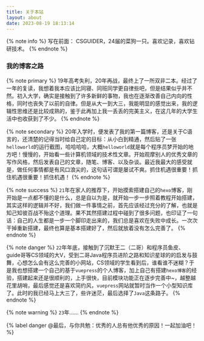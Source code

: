 ```yaml
---
title: 关于本站
layout: about
date: 2023-08-19 18:13:14
---
```


{% note info %}
写在前面：
CSGUIDER，24届的菜狗一只。喜欢记录，喜欢钻研技术。
{% endnote %}

### 我的博客之路

{% note primary %}
19年高考失利，20年再战，最终上了一所双非二本。经过了一年的复读，我想着我本应该比同寝、同班同学更自律些吧，但是结果似乎并不然。初入大学，确实是接触到了许多新鲜的事物，我也在逐渐改善自己内向的性格，同时也丧失了以前的自律。但是从大一到大三，我能明显的感觉出来，我的逻辑性思维还是比较成熟的，鉴于此再加上我一丢丢的完美主义，在这几年的大学生活中也收获到了不少。
{% endnote %}


{% note secondary %}
20年入学时，便发表了我的第一篇博客，还是关于C语言的，还清楚的记得当时给自己定的目标：从小白到精通，然后贴了一张`helloworld`的运行截图，哈哈哈哈，大概`helloworld`就是每个程序员梦开始的地方吧！慢慢的，开始看一些计算机领域的技术性文章。开始观摩别人的优秀文章的写作风格，然后发表自己的文章，随笔、博客、以及杂谈。最近我最大的感受就是，做任何事情都是有风口浪尖的，这句话可谓是屡试不爽。抓住机遇很重要！抓住机遇很重要！抓住机遇！
{% endnote %}

{% note success %}
`21`年在家人的推荐下，开始摸索搭建自己的`hexo`博客，刚开始是一点都不懂的是什么，总是自以为是，就开始一步一步照着教程开始搭建，其实这样的逻辑并不好，我们做一件事情之前，首先应该经过充分的了解，也就是知己知彼百战不殆这个道理。果不其然搭建过程中碰到了很多问题，也印证了一句话：自己的人生都是一步一个脚印走出来的，我们总是喜欢在失败中成长。一次次干掉重新搭建，最终也算是基本搭建好了，然后就放着没有怎么完善了。
{% endnote %}

{% note danger %}
`22`年年底，接触到了沉默王二（二哥）和程序员鱼皮、guide哥等CS领域的大V，受到二哥Java程序员进阶之路和知识星球的的启发与鼓舞，心想怎么会有这么完善的小网站，CS领域的学生看到后，谁看谁不迷糊？于是我也想搭建一个自己的基于`vuepress`的个人博客，加上自己有搭建`hexo博客`的经验，搭建起来还是很顺利的，上手很快，目前模块功能正在逐步完善中~，越整越花里胡哨，最后感觉还是喜欢简约风，`vuepress`网站就暂时当作一个小型知识库了。此时的我已经马上大三了，些许迷茫，最后选择了`Java`这条路子。
{% endnote %}

{% note warning %}
`23`年......
{% endnote %}

{% label danger @最后，与你共勉：优秀的人总有他优秀的原因！一起加油吧！ %}
